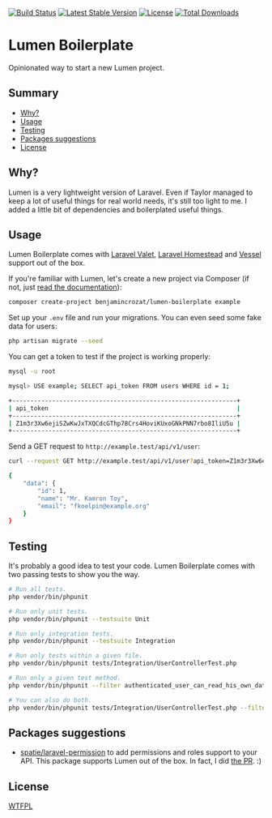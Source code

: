 [![Build Status](https://travis-ci.org/benjamincrozat/lumen-boilerplate.svg?branch=master)](https://travis-ci.org/benjamincrozat/lumen-boilerplate)
[![Latest Stable Version](https://poser.pugx.org/benjamincrozat/lumen-boilerplate/v/stable)](https://packagist.org/packages/benjamincrozat/lumen-boilerplate)
[![License](https://poser.pugx.org/benjamincrozat/lumen-boilerplate/license)](https://packagist.org/packages/benjamincrozat/lumen-boilerplate)
[![Total Downloads](https://poser.pugx.org/benjamincrozat/lumen-boilerplate/downloads)](https://packagist.org/packages/benjamincrozat/lumen-boilerplate)

# Lumen Boilerplate

Opinionated way to start a new Lumen project.

## Summary

* [Why?](#why)
* [Usage](#usage)
* [Testing](#testing)
* [Packages suggestions](#packages-suggestions)
* [License](#license)

## Why?

Lumen is a very lightweight version of Laravel. Even if Taylor managed to keep a lot of useful things for real world needs, it's still too light to me. I added a little bit of dependencies and boilerplated useful things.

## Usage

Lumen Boilerplate comes with [Laravel Valet](https://laravel.com/docs/valet), [Laravel Homestead](https://laravel.com/docs/homestead) and [Vessel](https://vessel.shippingdocker.com/) support out of the box.

If you're familiar with Lumen, let's create a new project via Composer (if not, just [read the documentation](https://lumen.laravel.com/docs)):

```bash
composer create-project benjamincrozat/lumen-boilerplate example
```

Set up your `.env` file and run your migrations. You can even seed some fake data for users:

```bash
php artisan migrate --seed
```

You can get a token to test if the project is working properly:

```bash
mysql -u root

mysql> USE example; SELECT api_token FROM users WHERE id = 1;

+--------------------------------------------------------------+
| api_token                                                    |
+--------------------------------------------------------------+
| Z1m3r3Xw6ejiSZwKwJxTXQCdcGThp78Crs4HoviKUxoGNkPNN7rbo8IliU5u |
+--------------------------------------------------------------+
```

Send a GET request to `http://example.test/api/v1/user`:

```bash
curl --request GET http://example.test/api/v1/user?api_token=Z1m3r3Xw6ejiSZwKwJxTXQCdcGThp78Crs4HoviKUxoGNkPNN7rbo8IliU5u

{
    "data": {
        "id": 1,
        "name": "Mr. Kamron Toy",
        "email": "fkoelpin@example.org"
    }
}
```

## Testing

It's probably a good idea to test your code. Lumen Boilerplate comes with two passing tests to show you the way.

```bash
# Run all tests.
php vendor/bin/phpunit

# Run only unit tests.
php vendor/bin/phpunit --testsuite Unit

# Run only integration tests.
php vendor/bin/phpunit --testsuite Integration

# Run only tests within a given file.
php vendor/bin/phpunit tests/Integration/UserControllerTest.php

# Run only a given test method.
php vendor/bin/phpunit --filter authenticated_user_can_read_his_own_data

# You can also do both.
php vendor/bin/phpunit tests/Integration/UserControllerTest.php --filter authenticated_user_can_read_his_own_data
```

## Packages suggestions

* [spatie/laravel-permission](https://github.com/spatie/laravel-permission) to add permissions and roles support to your API. This package supports Lumen out of the box. In fact, I did [the PR](https://github.com/spatie/laravel-permission/pull/568). :)

## License

[WTFPL](http://www.wtfpl.net/about/)
